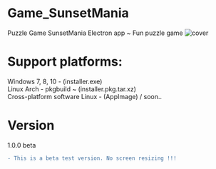 # Game_SunsetMania
Puzzle Game SunsetMania
Electron app ~ Fun puzzle game
![cover](https://user-images.githubusercontent.com/51271834/60403163-89c66a80-9ba2-11e9-8507-237c7d5fba9b.png)
# Support platforms: 
Windows 7, 8, 10 - (installer.exe) <br>
Linux Arch  - pkgbuild ~ (installer.pkg.tar.xz) <br> 
Cross-platform software Linux - (AppImage) / soon..
# Version
1.0.0  beta
```diff
- This is a beta test version. No screen resizing !!!
```
